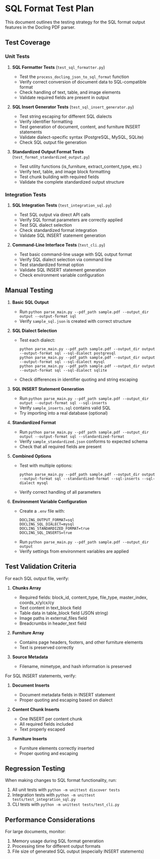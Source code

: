 # SQL Format Test Plan

This document outlines the testing strategy for the SQL format output features in the Docling PDF parser.

## Test Coverage

### Unit Tests

1. **SQL Formatter Tests** (`test_sql_formatter.py`)
   - Test the `process_docling_json_to_sql_format` function
   - Verify correct conversion of document data to SQL-compatible format
   - Check handling of text, table, and image elements
   - Validate required fields are present in output

2. **SQL Insert Generator Tests** (`test_sql_insert_generator.py`)
   - Test string escaping for different SQL dialects
   - Verify identifier formatting
   - Test generation of document, content, and furniture INSERT statements
   - Validate dialect-specific syntax (PostgreSQL, MySQL, SQLite)
   - Check SQL output file generation

3. **Standardized Output Format Tests** (`test_format_standardized_output.py`)
   - Test utility functions (is_furniture, extract_content_type, etc.)
   - Verify text, table, and image block formatting
   - Test chunk building with required fields
   - Validate the complete standardized output structure

### Integration Tests

1. **SQL Integration Tests** (`test_integration_sql.py`)
   - Test SQL output via direct API calls
   - Verify SQL format parameters are correctly applied
   - Test SQL dialect selection
   - Check standardized format integration
   - Validate SQL INSERT statement generation

2. **Command-Line Interface Tests** (`test_cli.py`)
   - Test basic command-line usage with SQL output format
   - Verify SQL dialect selection via command line
   - Test standardized format option
   - Validate SQL INSERT statement generation
   - Check environment variable configuration

## Manual Testing

1. **Basic SQL Output**
   - Run `python parse_main.py --pdf_path sample.pdf --output_dir output --output-format sql`
   - Verify `sample_sql.json` is created with correct structure

2. **SQL Dialect Selection**
   - Test each dialect:
     ```
     python parse_main.py --pdf_path sample.pdf --output_dir output --output-format sql --sql-dialect postgresql
     python parse_main.py --pdf_path sample.pdf --output_dir output --output-format sql --sql-dialect mysql
     python parse_main.py --pdf_path sample.pdf --output_dir output --output-format sql --sql-dialect sqlite
     ```
   - Check differences in identifier quoting and string escaping

3. **SQL INSERT Statement Generation**
   - Run `python parse_main.py --pdf_path sample.pdf --output_dir output --output-format sql --sql-inserts`
   - Verify `sample_inserts.sql` contains valid SQL
   - Try importing into a real database (optional)

4. **Standardized Format**
   - Run `python parse_main.py --pdf_path sample.pdf --output_dir output --output-format sql --standardized-format`
   - Verify `sample_standardized.json` conforms to expected schema
   - Check that all required fields are present

5. **Combined Options**
   - Test with multiple options:
     ```
     python parse_main.py --pdf_path sample.pdf --output_dir output --output-format sql --standardized-format --sql-inserts --sql-dialect mysql
     ```
   - Verify correct handling of all parameters

6. **Environment Variable Configuration**
   - Create a `.env` file with:
     ```
     DOCLING_OUTPUT_FORMAT=sql
     DOCLING_SQL_DIALECT=mysql
     DOCLING_STANDARDIZED_FORMAT=true
     DOCLING_SQL_INSERTS=true
     ```
   - Run `python parse_main.py --pdf_path sample.pdf --output_dir output`
   - Verify settings from environment variables are applied

## Test Validation Criteria

For each SQL output file, verify:

1. **Chunks Array**
   - Required fields: block_id, content_type, file_type, master_index, coords_x/y/cx/cy
   - Text content in text_block field
   - Table data in table_block field (JSON string)
   - Image paths in external_files field
   - Breadcrumbs in header_text field

2. **Furniture Array**
   - Contains page headers, footers, and other furniture elements
   - Text is preserved correctly

3. **Source Metadata**
   - Filename, mimetype, and hash information is preserved

For SQL INSERT statements, verify:

1. **Document Inserts**
   - Document metadata fields in INSERT statement
   - Proper quoting and escaping based on dialect

2. **Content Chunk Inserts**
   - One INSERT per content chunk
   - All required fields included
   - Text properly escaped

3. **Furniture Inserts**
   - Furniture elements correctly inserted
   - Proper quoting and escaping

## Regression Testing

When making changes to SQL format functionality, run:

1. All unit tests with `python -m unittest discover tests`
2. Integration tests with `python -m unittest tests/test_integration_sql.py`
3. CLI tests with `python -m unittest tests/test_cli.py`

## Performance Considerations

For large documents, monitor:

1. Memory usage during SQL format generation
2. Processing time for different output formats
3. File size of generated SQL output (especially INSERT statements) 
